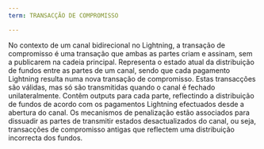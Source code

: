 ```yaml
---
term: TRANSACÇÃO DE COMPROMISSO

---
```

No contexto de um canal bidirecional no Lightning, a transação de compromisso é uma transação que ambas as partes criam e assinam, sem a publicarem na cadeia principal. Representa o estado atual da distribuição de fundos entre as partes de um canal, sendo que cada pagamento Lightning resulta numa nova transação de compromisso. Estas transacções são válidas, mas só são transmitidas quando o canal é fechado unilateralmente. Contêm outputs para cada parte, reflectindo a distribuição de fundos de acordo com os pagamentos Lightning efectuados desde a abertura do canal. Os mecanismos de penalização estão associados para dissuadir as partes de transmitir estados desactualizados do canal, ou seja, transacções de compromisso antigas que reflectem uma distribuição incorrecta dos fundos.